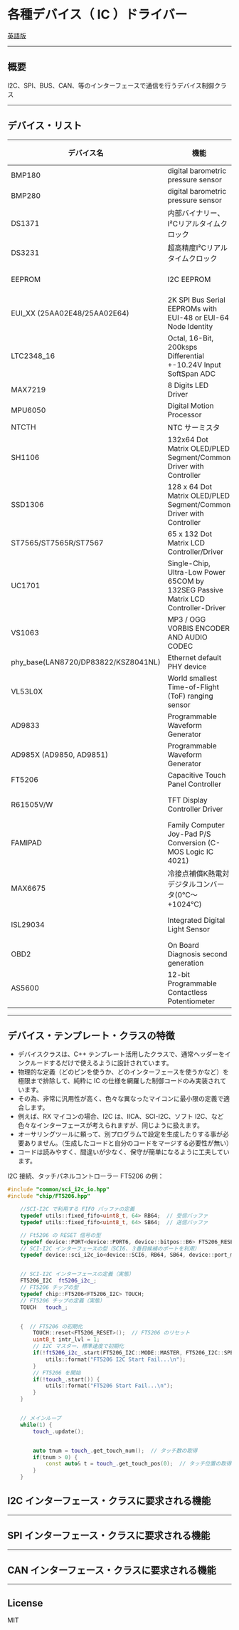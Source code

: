 各種デバイス（ IC ）ドライバー
=========

[英語版](./README.md)

---

## 概要

I2C、SPI、BUS、CAN、等のインターフェースで通信を行うデバイス制御クラス

---

## デバイス・リスト

|デバイス名|機能|メーカー|I/F|電源電圧|URL|
|---------|----|--------|---|--------|---|
|BMP180|digital barometric pressure sensor|BOSCH|I2C|3.3|[秋月電子](http://akizukidenshi.com/catalog/g/gI-06585/)|
|BMP280|digital barometric pressure sensor|BOSCH|I2C|3.3|[秋月電子](http://akizukidenshi.com/catalog/g/gI-06585/)|   
|DS1371|内部バイナリー、I²Cリアルタイムクロック|Maxim Integrated|I2C|1.7 to 5.5|[MAXIM](https://www.maximintegrated.com/jp/products/digital/real-time-clocks/DS1371.html)|
|DS3231|超高精度I²Cリアルタイムクロック|Maxim Integrated|I2C|3.3|[MAXIM](https://www.maximintegrated.com/jp/products/digital/real-time-clocks/DS3231.html)|
|EEPROM|I2C EEPROM|各社|I2C|3.3 to 5.5|-|
|EUI_XX (25AA02E48/25AA02E64)|2K SPI Bus Serial EEPROMs with EUI-48 or EUI-64 Node Identity|Microchip|SPI|3.3|-|
|LTC2348_16|Octal, 16-Bit, 200ksps Differential +-10.24V Input SoftSpan ADC|LINEAR TECHNOLOGY|SPI|3.3|-|
|MAX7219|8 Digits LED Driver|Maxim Integrated|SPI|3.3|-|
|MPU6050|Digital Motion Processor|InvenSense|I2C|3.3|[InvenSense](https://www.invensense.com/products/motion-tracking/6-axis/mpu-6050/)|
|NTCTH|NTC サーミスタ|muRata|アナログ|-|-|   
|SH1106|132x64 Dot Matrix OLED/PLED Segment/Common Driver with Controller|SINO WEALTH|SPI|3.3|[Other](http://www.rhydolabz.com/documents/sh1106_datasheet.pdf)|
|SSD1306|128 x 64 Dot Matrix OLED/PLED Segment/Common Driver with Controller|SOLOMON SYSTECH|SPI|3.3|-|
|ST7565/ST7565R/ST7567|65 x 132 Dot Matrix LCD Controller/Driver|Sitronix|SPI|3.3|[Other](http://www.hpinfotech.ro/)|
|UC1701|Single-Chip, Ultra-Low Power 65COM by 132SEG Passive Matrix LCD Controller-Driver|ULTRA CHIP|SPI|3.3|[Other](http://www.hpinfotech.ro/UC1701.pdf)|   
|VS1063|MP3 / OGG VORBIS ENCODER AND AUDIO CODEC|VLSI Solution|SPI|3.3|[VLSI](http://www.vlsi.fi/fileadmin/VS1063.pdf)|
|phy_base(LAN8720/DP83822/KSZ8041NL)|Ethernet default PHY device|Microchip/Texas Instruments/MICREL|-|3.3|-|
|VL53L0X|World smallest Time-of-Flight (ToF) ranging sensor|STMicroelectronics|I2C|3.3|[ST](http://www.st.com/ja/imaging-and-photonics-solutions/vl53l0x.html)|
|AD9833|Programmable Waveform Generator|ANALOG DEVICES|SPI|3.3|[AD](http://www.analog.com/media/jp/technical-documentation/data-sheets/AD9833_JP.pdf)|
|AD985X (AD9850, AD9851)|Programmable Waveform Generator|ANALOG DEVICES|3-Wire|3.3|[AD](http://www.analog.com/media/jp/technical-documentation/data-sheets/AD9851_JP.pdf)|
|FT5206|Capacitive Touch Panel Controller|FocalTech|I2C|3.3|[Other](https://www.buydisplay.com/download/ic/FT5206.pdf)|
|R61505V/W|TFT Display Controller Driver|Renesas SP|BUS-8/BUS-16/SPI|[Other](https://datasheetspdf.com/pdf-down/R/6/1/R61505-Renesas.pdf)|
|FAMIPAD|Family Computer Joy-Pad P/S Conversion (C-MOS Logic IC 4021)|Nintendo|serial(P/S, CLK, OUT)|3.0 to 5.5|-|
|MAX6675|冷接点補償K熱電対デジタルコンバータ(0℃～+1024℃)|Maxim Integrated|SPI|3.0 to 5.5|[MAXIM](https://www.maximintegrated.com/jp/products/sensors/MAX6675.html)| 
|ISL29034|Integrated Digital Light Sensor|Renesas (intersil)|I2C|2.25 to 3.63|[Renesas](https://www.renesas.com/jp/ja/products/sensors/ambient-light-sensors/light-to-digital-sensors/device/ISL29034.html)|
|OBD2|On Board Diagnosis second generation|SAE|CAN|3.3 to 5.0|[Wikipedia](https://en.wikipedia.org/wiki/OBD-II_PIDs)|
|AS5600|12-bit Programmable Contactless Potentiometer|ams|I2C|3.3V or 5.0V|[ams](https://ams.com/ja/as5600)|

---

## デバイス・テンプレート・クラスの特徴

- デバイスクラスは、C++ テンプレート活用したクラスで、通常ヘッダーをインクルードするだけで使えるように設計されています。
- 物理的な定義（どのピンを使うか、どのインターフェースを使うかなど）を極限まで排除して、純粋に IC の仕様を網羅した制御コードのみ実装されています。
- その為、非常に汎用性が高く、色々な異なったマイコンに最小限の定義で適合します。
- 例えば、RX マイコンの場合、I2C は、IICA、SCI-I2C、ソフト I2C、など色々なインターフェースが考えられますが、同じように扱えます。
- オーサリングツールに頼って、別プログラムで設定を生成したりする事が必要ありません。（生成したコードと自分のコードをマージする必要性が無い）
- コードは読みやすく、間違いが少なく、保守が簡単になるように工夫しています。

I2C 接続、タッチパネルコントローラー FT5206 の例：

```C++
#include "common/sci_i2c_io.hpp"
#include "chip/FT5206.hpp"

	//SCI-I2C で利用する FIFO バッファの定義
	typedef utils::fixed_fifo<uint8_t, 64> RB64;  // 受信バッファ
	typedef utils::fixed_fifo<uint8_t, 64> SB64;  // 送信バッファ

	// Ft5206 の RESET 信号の型
	typedef device::PORT<device::PORT6, device::bitpos::B6> FT5206_RESET;
	// SCI-I2C インターフェースの型（SCI6、３番目候補のポートを利用）
	typedef device::sci_i2c_io<device::SCI6, RB64, SB64, device::port_map::ORDER::THIRD_I2C> FT5206_I2C;


	// SCI-I2C インターフェースの定義（実態）
	FT5206_I2C	ft5206_i2c_;
	// FT5206 チップの型
	typedef chip::FT5206<FT5206_I2C> TOUCH;
	// FT5206 チップの定義（実態）
	TOUCH	touch_;


	{  // FT5206 の初期化
		TOUCH::reset<FT5206_RESET>();  // FT5206 のリセット
		uint8_t intr_lvl = 1;
		// I2C マスター、標準速度で初期化
		if(!ft5206_i2c_.start(FT5206_I2C::MODE::MASTER, FT5206_I2C::SPEED::STANDARD, intr_lvl)) {
			utils::format("FT5206 I2C Start Fail...\n");
		}
		// FT5206 を開始
		if(!touch_.start()) {
			utils::format("FT5206 Start Fail...\n");
		}
	}


	// メインループ
	while(1) {
		touch_.update();


		auto tnum = touch_.get_touch_num();  // タッチ数の取得
		if(tnum > 0) {
			const auto& t = touch_.get_touch_pos(0);  // タッチ位置の取得
		}
	}
```


## I2C インターフェース・クラスに要求される機能

---

## SPI インターフェース・クラスに要求される機能

---

## CAN インターフェース・クラスに要求される機能

---

License
----

MIT
